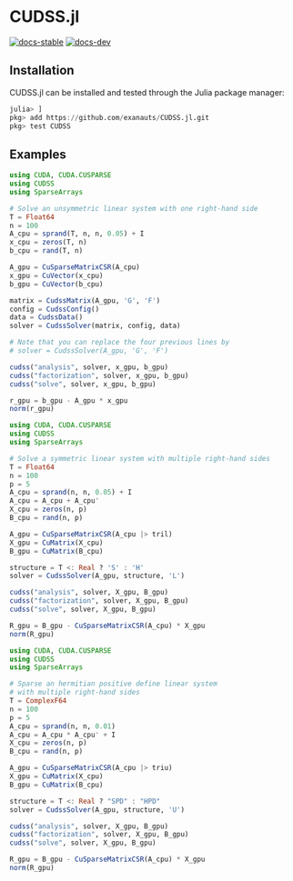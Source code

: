 # CUDSS.jl

[![docs-stable][docs-stable-img]][docs-stable-url] [![docs-dev][docs-dev-img]][docs-dev-url]

[docs-stable-img]: https://img.shields.io/badge/docs-stable-blue.svg
[docs-stable-url]: https://exanauts.github.io/CUDSS.jl/stable/
[docs-dev-img]: https://img.shields.io/badge/docs-dev-purple.svg
[docs-dev-url]: https://exanauts.github.io/CUDSS.jl/dev

## Installation

CUDSS.jl can be installed and tested through the Julia package manager:

```julia
julia> ]
pkg> add https://github.com/exanauts/CUDSS.jl.git
pkg> test CUDSS
```

## Examples

```julia
using CUDA, CUDA.CUSPARSE
using CUDSS
using SparseArrays

# Solve an unsymmetric linear system with one right-hand side
T = Float64
n = 100
A_cpu = sprand(T, n, n, 0.05) + I
x_cpu = zeros(T, n)
b_cpu = rand(T, n)

A_gpu = CuSparseMatrixCSR(A_cpu)
x_gpu = CuVector(x_cpu)
b_gpu = CuVector(b_cpu)

matrix = CudssMatrix(A_gpu, 'G', 'F')
config = CudssConfig()
data = CudssData()
solver = CudssSolver(matrix, config, data)

# Note that you can replace the four previous lines by
# solver = CudssSolver(A_gpu, 'G', 'F')

cudss("analysis", solver, x_gpu, b_gpu)
cudss("factorization", solver, x_gpu, b_gpu)
cudss("solve", solver, x_gpu, b_gpu)

r_gpu = b_gpu - A_gpu * x_gpu
norm(r_gpu)
```
```julia
using CUDA, CUDA.CUSPARSE
using CUDSS
using SparseArrays

# Solve a symmetric linear system with multiple right-hand sides
T = Float64
n = 100
p = 5
A_cpu = sprand(n, n, 0.05) + I
A_cpu = A_cpu + A_cpu'
X_cpu = zeros(n, p)
B_cpu = rand(n, p)

A_gpu = CuSparseMatrixCSR(A_cpu |> tril)
X_gpu = CuMatrix(X_cpu)
B_gpu = CuMatrix(B_cpu)

structure = T <: Real ? 'S' : 'H'
solver = CudssSolver(A_gpu, structure, 'L')

cudss("analysis", solver, X_gpu, B_gpu)
cudss("factorization", solver, X_gpu, B_gpu)
cudss("solve", solver, X_gpu, B_gpu)

R_gpu = B_gpu - CuSparseMatrixCSR(A_cpu) * X_gpu
norm(R_gpu)
```
```julia
using CUDA, CUDA.CUSPARSE
using CUDSS
using SparseArrays

# Sparse an hermitian positive define linear system
# with multiple right-hand sides
T = ComplexF64
n = 100
p = 5
A_cpu = sprand(n, n, 0.01)
A_cpu = A_cpu * A_cpu' + I
X_cpu = zeros(n, p)
B_cpu = rand(n, p)

A_gpu = CuSparseMatrixCSR(A_cpu |> triu)
X_gpu = CuMatrix(X_cpu)
B_gpu = CuMatrix(B_cpu)

structure = T <: Real ? "SPD" : "HPD"
solver = CudssSolver(A_gpu, structure, 'U')

cudss("analysis", solver, X_gpu, B_gpu)
cudss("factorization", solver, X_gpu, B_gpu)
cudss("solve", solver, X_gpu, B_gpu)

R_gpu = B_gpu - CuSparseMatrixCSR(A_cpu) * X_gpu
norm(R_gpu)
```
